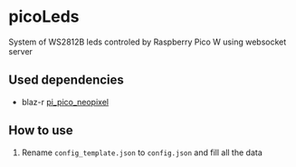# picoLeds

System of WS2812B leds controled by Raspberry Pico W using websocket server

## Used dependencies
- blaz-r [pi_pico_neopixel](https://github.com/blaz-r/pi_pico_neopixel)

## How to use

1. Rename `config_template.json` to `config.json` and fill all the data
